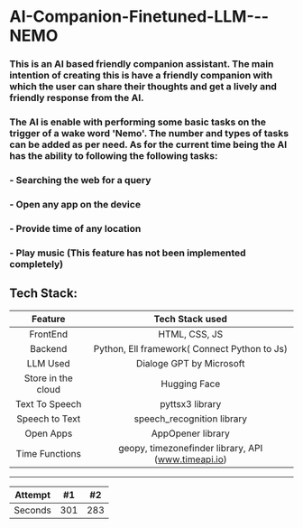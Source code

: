 # AI-Companion-Finetuned-LLM---NEMO

### This is an AI based friendly companion assistant. The main intention of creating this is have a friendly companion with which the user can share their thoughts and get a lively and friendly response from the AI.

### The AI is enable with performing some basic tasks on the trigger of a wake word 'Nemo'. The number and types of tasks can be added as per need. As for the current time being the AI has the ability to following the following tasks:

### - Searching the web for a query
### - Open any app on the device
### - Provide time of any location
### - Play music (This feature has not been implemented completely)




## Tech Stack:
| Feature | Tech Stack used|
| :-----: | :---: |
| FrontEnd           | HTML, CSS, JS                                       |
| Backend            | Python, Ell framework( Connect Python to Js)        |  
| LLM Used           | Dialoge GPT by Microsoft                            |
| Store in the cloud | Hugging Face                                        | 
| Text To Speech     | pyttsx3 library                                     |
| Speech to Text     | speech_recognition library                          |
| Open Apps          | AppOpener library                                   |
| Time Functions     | geopy, timezonefinder library, API (www.timeapi.io) |

---
| Attempt | #1    | #2    |
| :-----: | :---: | :---: |
| Seconds | 301   | 283   |
